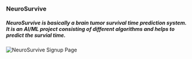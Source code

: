 ### NeuroSurvive

##### NeuroSurvive is basically a brain tumor survival time prediction system. It is an AI/ML project consisting of different algorithms and helps to predict the survial time.

![NeuroSurvive Signup Page](signup.jpg)
